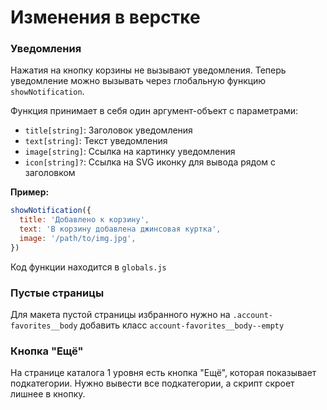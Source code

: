 # Изменения в верстке

### Уведомления
Нажатия на кнопку корзины не вызывают уведомления.
Теперь уведомление можно вызывать через глобальную функцию
`showNotification`.

Функция принимает в себя один аргумент-объект с параметрами:

- `title[string]`: Заголовок уведомления
- `text[string]`: Текст уведомления
- `image[string]`: Ссылка на картинку уведомления
- `icon[string]?`: Ссылка на SVG иконку для вывода рядом с заголовком

**Пример:**
```js
showNotification({
  title: 'Добавлено к корзину',
  text: 'В корзину добавлена джинсовая куртка',
  image: '/path/to/img.jpg',
})
```

Код функции находится в `globals.js`

### Пустые страницы
Для макета пустой страницы избранного нужно на `.account-favorites__body` добавить класс `account-favorites__body--empty`

### Кнопка "Ещё"
На странице каталога 1 уровня есть кнопка "Ещё", которая показывает подкатегории.
Нужно вывести все подкатегории, а скрипт скроет лишнее в кнопку.
